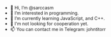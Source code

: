 - 👋 Hi, I’m @sarccasm
- 👀 I’m interested in programming.
- 🌱 I’m currently learning JavaScript, and C++.
- 💞️ I'm not looking for cooperation yet.
- 📫 You can contact me in Telegram: johntitorr

<!---
sarccasm/sarccasm is a ✨ special ✨ repository because its `README.md` (this file) appears on your GitHub profile.
You can click the Preview link to take a look at your changes.
--->
